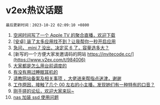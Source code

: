 # v2ex热议话题

`最后更新时间：2023-10-22 02:09:10 +0800`

1. [空闲时间写了一个 Apple TV 的聚合直播，欢迎下载](https://www.v2ex.com/t/984001)
1. [[安卓] 装了太多应用找不到？让我帮你一秒开启应用](https://www.v2ex.com/t/983972)
1. [急问， mini 7 没出，决定买 6 了，容量选多大？](https://www.v2ex.com/t/983973)
1. [新写的一个方便大家发邀请码的网站 https://invitecode.cc/](https://www.v2ex.com/t/984006)
1. [大家都是怎么用台前调度的](https://www.v2ex.com/t/984025)
1. [有没有用过睡眠耳机的](https://www.v2ex.com/t/983996)
1. [请教网站备案及相关事项 ，大佬进来帮指点迷津，谢谢](https://www.v2ex.com/t/984039)
1. [工作原因，接触了几个 00 左右的小主播，发现她们有一种特有的口音？](https://www.v2ex.com/t/984075)
1. [刚手搓的论坛，欢迎大家来玩~](https://www.v2ex.com/t/984105)
1. [nas 加装 ssd 使用问题](https://www.v2ex.com/t/983977)

